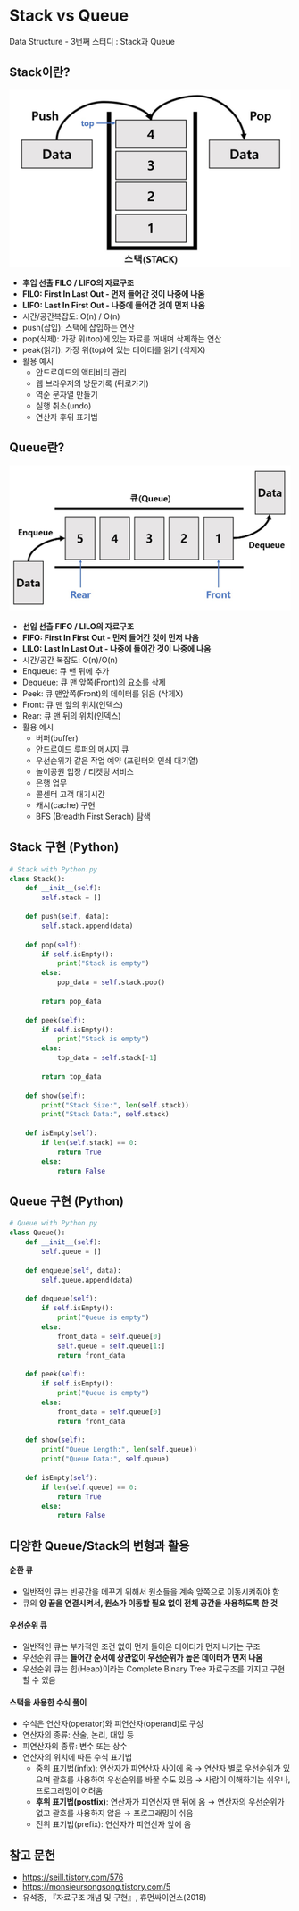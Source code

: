 # Stack vs Queue
Data Structure - 3번째 스터디 : Stack과 Queue

## Stack이란?
![stack](../images/stack.jpg)
* **후입 선출 FILO / LIFO의 자료구조**
* **FILO: First In Last Out - 먼저 들어간 것이 나중에 나옴**
* **LIFO: Last In First Out - 나중에 들어간 것이 먼저 나옴**
* 시간/공간복잡도: O(n) / O(n)
* push(삽입): 스택에 삽입하는 연산
* pop(삭제): 가장 위(top)에 있는 자료를 꺼내며 삭제하는 연산
* peak(읽기): 가장 위(top)에 있는 데이터를 읽기 (삭제X)
* 활용 예시
	* 안드로이드의 액티비티 관리
	* 웹 브라우저의 방문기록 (뒤로가기)
	* 역순 문자열 만들기
	* 실행 취소(undo)
	* 연산자 후위 표기법

## Queue란?
![queue](../images/queue.jpg)
* **선입 선출 FIFO / LILO의 자료구조**
* **FIFO: First In First Out - 먼저 들어간 것이 먼저 나옴**
* **LILO: Last In Last Out - 나중에 들어간 것이 나중에 나옴**
* 시간/공간 복잡도: O(n)/O(n)
* Enqueue: 큐 맨 뒤에 추가
* Dequeue: 큐 맨 앞쪽(Front)의 요소를 삭제
* Peek: 큐 맨앞쪽(Front)의 데이터를 읽음 (삭제X)
* Front: 큐 맨 앞의 위치(인덱스)
* Rear: 큐 맨 뒤의 위치(인덱스)
* 활용 예시
	* 버퍼(buffer)
	* 안드로이드 루퍼의 메시지 큐
	* 우선순위가 같은 작업 예약 (프린터의 인쇄 대기열)
	* 놀이공원 입장 / 티켓팅 서비스
	* 은행 업무
	* 콜센터 고객 대기시간
	* 캐시(cache) 구현
	* BFS (Breadth First Serach) 탐색

## Stack 구현 (Python)
```python
# Stack with Python.py
class Stack():
	def __init__(self):
		self.stack = []

	def push(self, data):
		self.stack.append(data)

	def pop(self):
		if self.isEmpty():
			print("Stack is empty")
		else:
			pop_data = self.stack.pop()

		return pop_data

	def peek(self):
		if self.isEmpty():
			print("Stack is empty")
		else:
			top_data = self.stack[-1]

		return top_data

	def show(self):
		print("Stack Size:", len(self.stack))
		print("Stack Data:", self.stack)

	def isEmpty(self):
		if len(self.stack) == 0:
			return True
		else:
			return False
```

## Queue 구현 (Python)
```python
# Queue with Python.py
class Queue():
	def __init__(self):
		self.queue = []

	def enqueue(self, data):
		self.queue.append(data)

	def dequeue(self):
		if self.isEmpty():
			print("Queue is empty")
		else:
			front_data = self.queue[0]
			self.queue = self.queue[1:]
			return front_data

	def peek(self):
		if self.isEmpty():
			print("Queue is empty")
		else:
			front_data = self.queue[0]
			return front_data

	def show(self):
		print("Queue Length:", len(self.queue))
		print("Queue Data:", self.queue)

	def isEmpty(self):
		if len(self.queue) == 0:
			return True
		else:
			return False

```

## 다양한 Queue/Stack의 변형과 활용
#### 순환 큐
* 일반적인 큐는 빈공간을 메꾸기 위해서 원소들을 계속 앞쪽으로 이동시켜줘야 함
* 큐의 **양 끝을 연결시켜서, 원소가 이동할 필요 없이 전체 공간을 사용하도록 한 것**
#### 우선순위 큐
* 일반적인 큐는 부가적인 조건 없이 먼저 들어온 데이터가 먼저 나가는 구조
* 우선순위 큐는 **들어간 순서에 상관없이 우선순위가 높은 데이터가 먼저 나옴**
* 우선순위 큐는 힙(Heap)이라는 Complete Binary Tree 자료구조를 가지고 구현할 수 있음
#### 스택을 사용한 수식 풀이
* 수식은 연산자(operator)와 피연산자(operand)로 구성
* 연산자의 종류: 산술, 논리, 대입 등
* 피연산자의 종류: 변수 또는 상수
* 연산자의 위치에 따른 수식 표기법
	* 중위 표기법(infix): 연산자가 피연산자 사이에 옴 → 연산자 별로 우선순위가 있으며 괄호를 사용하여 우선순위를 바꿀 수도 있음 → 사람이 이해하기는 쉬우나, 프로그래밍이 어려움
	* **후위 표기법(postfix)**: 연산자가 피연산자 맨 뒤에 옴 → 연산자의 우선순위가 없고 괄호를 사용하지 않음 → 프로그래밍이 쉬움
	* 전위 표기법(prefix): 연산자가 피연산자 앞에 옴

## 참고 문헌
* https://seill.tistory.com/576
* https://monsieursongsong.tistory.com/5
* 유석종, 『자료구조 개념 및 구현』, 휴먼싸이언스(2018)
